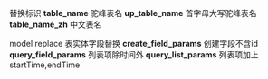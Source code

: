 替换标识
__table_name__ 驼峰表名
__up_table_name__ 首字母大写驼峰表名
__table_name_zh__ 中文表名

model replace 表实体字段替换
__create_field_params__ 创建字段不含id
__query_field_params__ 列表项除时间外
__query_list_params__ 列表项加上startTime,endTime